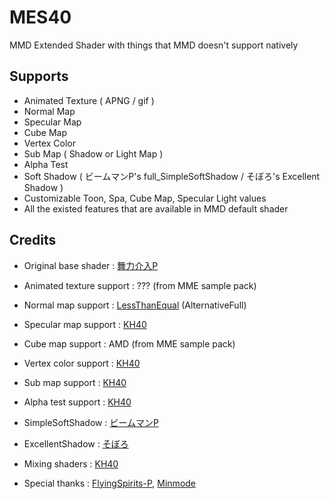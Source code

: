 # MES40
MMD Extended Shader with things that MMD doesn't support natively

## Supports
  - Animated Texture ( APNG / gif )
  - Normal Map
  - Specular Map
  - Cube Map
  - Vertex Color
  - Sub Map ( Shadow or Light Map )
  - Alpha Test
  - Soft Shadow ( ビームマンP's full_SimpleSoftShadow / そぼろ's Excellent Shadow )
  - Customizable Toon, Spa, Cube Map, Specular Light values
  - All the existed features that are available in MMD default shader
  
  ## Credits
  - Original base shader : [舞力介入P](https://www.nicovideo.jp/user/282266)
  - Animated texture support : ??? (from MME sample pack)
  - Normal map support : [LessThanEqual](https://twitter.com/lessthanequal?lang=en) (AlternativeFull)
  - Specular map support : [KH40](https://www.deviantart.com/khoast40)
  - Cube map support : AMD (from MME sample pack)
  - Vertex color support : [KH40](https://www.deviantart.com/khoast40)
  - Sub map support : [KH40](https://www.deviantart.com/khoast40)
  - Alpha test support : [KH40](https://www.deviantart.com/khoast40)
  - SimpleSoftShadow : [ビームマンP](https://w.atwiki.jp/beamman)
  - ExcellentShadow : [そぼろ](https://www.nicovideo.jp/mylist/17392230)
  
  - Mixing shaders : [KH40](https://www.deviantart.com/khoast40)
  - Special thanks : [FlyingSpirits-P](https://www.deviantart.com/flyingspirits-p), [Minmode](https://www.deviantart.com/minmode)
  
